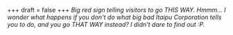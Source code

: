 
+++
draft = false
+++
_Big red sign telling visitors to go THIS WAY. Hmmm... I wonder what happens if you don't do what big bad Itaipu Corporation tells you to do, and you go THAT WAY instead? I didn't dare to find out :P._
